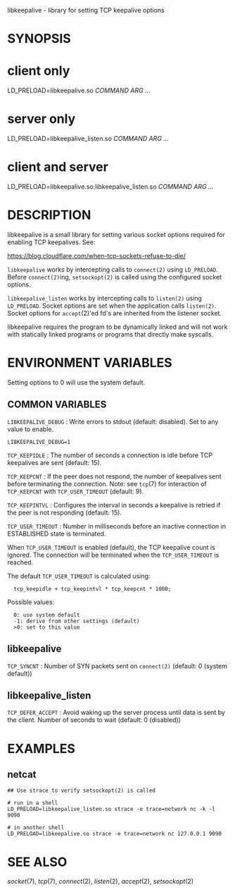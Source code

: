 libkeepalive - library for setting TCP keepalive options

# SYNOPSIS

# client only 
LD\_PRELOAD=libkeepalive.so *COMMAND* *ARG* *...*

# server only 
LD\_PRELOAD=libkeepalive_listen.so *COMMAND* *ARG* *...*

# client and server
LD\_PRELOAD=libkeepalive.so:libkeepalive_listen.so *COMMAND* *ARG* *...*

# DESCRIPTION

libkeepalive is a small library for setting various socket options
required for enabling TCP keepalives. See:

https://blog.cloudflare.com/when-tcp-sockets-refuse-to-die/

`libkeepalive` works by intercepting calls to `connect(2)` using
`LD_PRELOAD`. Before `connect(2)`ing, `setsockopt(2)` is called using
the configured socket options.

`libkeepalive_listen` works by intercepting calls to `listen(2)`
using `LD_PRELOAD`. Socket options are set when the application calls
`listen(2)`. Socket options for `accept`(2)'ed fd's are inherited from
the listener socket.

libkeepalive requires the program to be dynamically linked and will
not work with statically linked programs or programs that directly
make syscalls.

# ENVIRONMENT VARIABLES

Setting options to 0 will use the system default.

## COMMON VARIABLES

`LIBKEEPALIVE_DEBUG`
: Write errors to stdout (default: disabled). Set to any value to enable.

    LIBKEEPALIVE_DEBUG=1

`TCP_KEEPIDLE`
: The number of seconds a connection is idle before TCP keepalives are sent
  (default: 15).

`TCP_KEEPCNT`
: If the peer does not respond, the number of keepalives sent before
  terminating the connection. Note: see `tcp`(7) for interaction of
  `TCP_KEEPCNT` with `TCP_USER_TIMEOUT` (default: 9).

`TCP_KEEPINTVL`
: Configures the interval in seconds a keepalive is retried if the peer
  is not responding (default: 15).

`TCP_USER_TIMEOUT`
: Number in milliseconds before an inactive connection in ESTABLISHED
  state is terminated.

  When `TCP_USER_TIMEOUT` is enabled (default), the TCP keepalive count is
  ignored. The connection will be terminated when the `TCP_USER_TIMEOUT`
  is reached.

  The default `TCP_USER_TIMEOUT` is calculated using:

      tcp_keepidle + tcp_keepintvl * tcp_keepcnt * 1000;

  Possible values:

      0: use system default
      -1: derive from other settings (default)
      >0: set to this value

## libkeepalive

`TCP_SYNCNT`
: Number of SYN packets sent on `connect(2)` (default: 0 (system default))

## libkeepalive_listen

`TCP_DEFER_ACCEPT`
: Avoid waking up the server process until data is sent by the
  client. Number of seconds to wait (default: 0 (disabled))

# EXAMPLES

## netcat

```
## Use strace to verify setsockopt(2) is called

# run in a shell
LD_PRELOAD=libkeepalive_listen.so strace -e trace=network nc -k -l 9090

# in another shell
LD_PRELOAD=libkeepalive.so strace -e trace=network nc 127.0.0.1 9090
```

# SEE ALSO

_socket_(7), _tcp_(7), _connect_(2), _listen_(2), _accept_(2), _setsockopt_(2)
